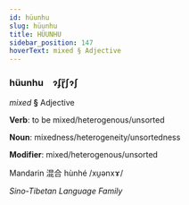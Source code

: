 ```yaml
---
id: hüunhu
slug: hüunhu
title: HÜUNHU
sidebar_position: 147
hoverText: mixed § Adjective
---
```


### hüunhu&emsp;<span kind="abugida">ɂʄɽ̃ʃɂʃ</span>

*mixed* **§** Adjective

**Verb**: to be mixed/heterogenous/unsorted

**Noun**: mixedness/heterogeneity/unsortedness

**Modifier**: mixed/heterogenous/unsorted

Mandarin 混合 hùnhé /xu̯ənxɤ/

*Sino-Tibetan Language Family*